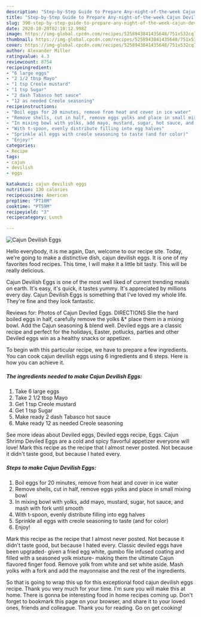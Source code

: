 ```yaml
---
description: "Step-by-Step Guide to Prepare Any-night-of-the-week Cajun Devilish Eggs"
title: "Step-by-Step Guide to Prepare Any-night-of-the-week Cajun Devilish Eggs"
slug: 390-step-by-step-guide-to-prepare-any-night-of-the-week-cajun-devilish-eggs
date: 2020-10-20T02:10:12.998Z
image: https://img-global.cpcdn.com/recipes/5258943841435648/751x532cq70/cajun-devilish-eggs-recipe-main-photo.jpg
thumbnail: https://img-global.cpcdn.com/recipes/5258943841435648/751x532cq70/cajun-devilish-eggs-recipe-main-photo.jpg
cover: https://img-global.cpcdn.com/recipes/5258943841435648/751x532cq70/cajun-devilish-eggs-recipe-main-photo.jpg
author: Alexander Miller
ratingvalue: 4.3
reviewcount: 8754
recipeingredient:
- "6 large eggs"
- "2 1/2 tbsp Mayo"
- "1 tsp Creole mustard"
- "1 tsp Sugar"
- "2 dash Tabasco hot sauce"
- "12 as needed Creole seasoning"
recipeinstructions:
- "Boil eggs for 20 minutes, remove from heat and cover in ice water"
- "Remove shells, cut in half, remove eggs yolks and place in small mixing bowl"
- "In mixing bowl with yolks, add mayo, mustard, sugar, hot sauce, and mash with fork until smooth"
- "With t-spoon, evenly distribute filling into egg halves"
- "Sprinkle all eggs with creole seasoning to taste (and for color)"
- "Enjoy!"
categories:
- Recipe
tags:
- cajun
- devilish
- eggs

katakunci: cajun devilish eggs 
nutrition: 130 calories
recipecuisine: American
preptime: "PT10M"
cooktime: "PT59M"
recipeyield: "3"
recipecategory: Lunch

---
```



![Cajun Devilish Eggs](https://img-global.cpcdn.com/recipes/5258943841435648/751x532cq70/cajun-devilish-eggs-recipe-main-photo.jpg)

Hello everybody, it is me again, Dan, welcome to our recipe site. Today, we're going to make a distinctive dish, cajun devilish eggs. It is one of my favorites food recipes. This time, I will make it a little bit tasty. This will be really delicious.

Cajun Devilish Eggs is one of the most well liked of current trending meals on earth. It's easy, it's quick, it tastes yummy. It's appreciated by millions every day. Cajun Devilish Eggs is something that I've loved my whole life. They're fine and they look fantastic.

Reviews for: Photos of Cajun Deviled Eggs. DIRECTIONS Slie the hard boiled eggs in half, carefully remove the yolks &amp;* place them in a mixing bowl. Add the Cajun seasoning &amp; blend well. Deviled eggs are a classic recipe and perfect for the holidays, Easter, potlucks, parties and other Deviled eggs win as a healthy snacks or appetizer.


To begin with this particular recipe, we have to prepare a few ingredients. You can cook cajun devilish eggs using 6 ingredients and 6 steps. Here is how you can achieve it.

<!--inarticleads1-->

##### The ingredients needed to make Cajun Devilish Eggs:

1. Take 6 large eggs
1. Take 2 1/2 tbsp Mayo
1. Get 1 tsp Creole mustard
1. Get 1 tsp Sugar
1. Make ready 2 dash Tabasco hot sauce
1. Make ready 12 as needed Creole seasoning


See more ideas about Deviled eggs, Deviled eggs recipe, Eggs. Cajun Shrimp Deviled Eggs are a cold and spicy flavorful appetizer everyone will love! Mark this recipe as the recipe that I almost never posted. Not because it didn&#39;t taste good, but because I hated every. 

<!--inarticleads2-->

##### Steps to make Cajun Devilish Eggs:

1. Boil eggs for 20 minutes, remove from heat and cover in ice water
1. Remove shells, cut in half, remove eggs yolks and place in small mixing bowl
1. In mixing bowl with yolks, add mayo, mustard, sugar, hot sauce, and mash with fork until smooth
1. With t-spoon, evenly distribute filling into egg halves
1. Sprinkle all eggs with creole seasoning to taste (and for color)
1. Enjoy!


Mark this recipe as the recipe that I almost never posted. Not because it didn&#39;t taste good, but because I hated every. Classic deviled eggs have been upgraded- given a fried egg white, gumbo file infused coating and filled with a seasoned yolk mixture- making them the ultimate Cajun flavored finger food. Remove yolk from white and set white aside. Mash yolks with a fork and add the mayonnaise and the rest of the ingredients. 

So that is going to wrap this up for this exceptional food cajun devilish eggs recipe. Thank you very much for your time. I'm sure you will make this at home. There is gonna be interesting food in home recipes coming up. Don't forget to bookmark this page on your browser, and share it to your loved ones, friends and colleague. Thank you for reading. Go on get cooking!
